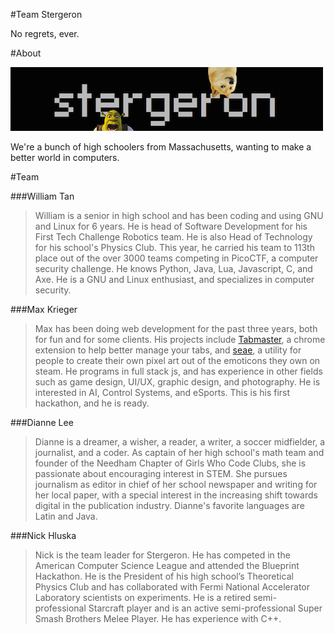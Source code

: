 #Team Stergeron

No regrets, ever.

#About

![Alt text](image.png)

We're a bunch of high schoolers from Massachusetts, wanting to make a better world in computers.

#Team

###William Tan
 > William is a senior in high school and has been coding and using GNU and Linux for 6 years. He is head of Software Development for his First Tech Challenge Robotics team. He is also Head of Technology for his school's Physics Club. This year, he carried his team to 113th place out of the over 3000 teams competing in PicoCTF, a computer security challenge. He knows Python, Java, Lua, Javascript, C, and Axe. He is a GNU and Linux enthusiast, and specializes in computer security.

###Max Krieger

> Max has been doing web development for the past three years, both for fun and for some clients. His projects include [Tabmaster](https://chrome.google.com/webstore/detail/tabmaster/pojgemmobcnjmnpodjmgeofdgojpkepn), a chrome extension to help better manage your tabs, and [seae](http://a9.io/Steam-Emoticon-Art-Editor/), a utility for people to create their own pixel art out of the emoticons they own on steam. He programs in full stack js, and has experience in other fields such as game design, UI/UX, graphic design, and photography. He is interested in AI, Control Systems, and eSports.  This is his first hackathon, and he is ready.

###Dianne Lee

> Dianne is a dreamer, a wisher, a reader, a writer, a soccer midfielder, a journalist, and a coder. As captain of her high school's math team and founder of the Needham Chapter of Girls Who Code Clubs, she is passionate about encouraging interest in STEM. She pursues journalism as editor in chief of her school newspaper and writing for her local paper, with a special interest in the increasing shift towards digital in the publication industry. Dianne's favorite languages are Latin and Java.

###Nick Hluska

> Nick is the team leader for Stergeron. He has competed in the American Computer Science League and attended the Blueprint Hackathon. He is the President of his high school’s Theoretical Physics Club and has collaborated with Fermi National Accelerator Laboratory scientists on experiments. He is a retired semi-professional Starcraft player and is an active semi-professional Super Smash Brothers Melee Player. He has experience with C++.
